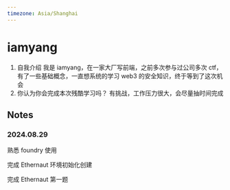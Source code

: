 ```yaml
---
timezone: Asia/Shanghai
---
```


# iamyang

1. 自我介绍
   我是 iamyang，在一家大厂写前端，之前多次参与过公司多次 ctf，有了一些基础概念，一直想系统的学习 web3 的安全知识，终于等到了这次机会
2. 你认为你会完成本次残酷学习吗？
   有挑战，工作压力很大，会尽量抽时间完成

## Notes

<!-- Content_START -->

### 2024.08.29

熟悉 foundry 使用

完成 Ethernaut 环境初始化创建

完成 Ethernaut 第一题

<!-- Content_END -->
